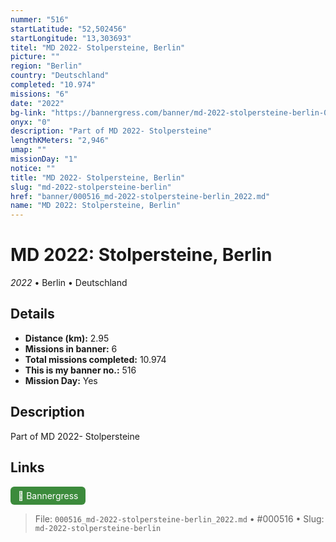 ```yaml
---
nummer: "516"
startLatitude: "52,502456"
startLongitude: "13,303693"
titel: "MD 2022- Stolpersteine, Berlin"
picture: ""
region: "Berlin"
country: "Deutschland"
completed: "10.974"
missions: "6"
date: "2022"
bg-link: "https://bannergress.com/banner/md-2022-stolpersteine-berlin-0d29"
onyx: "0"
description: "Part of MD 2022- Stolpersteine"
lengthKMeters: "2,946"
umap: ""
missionDay: "1"
notice: ""
title: "MD 2022- Stolpersteine, Berlin"
slug: "md-2022-stolpersteine-berlin"
href: "banner/000516_md-2022-stolpersteine-berlin_2022.md"
name: "MD 2022: Stolpersteine, Berlin"
---
```

# MD 2022: Stolpersteine, Berlin

*2022* • Berlin • Deutschland





## Details
- **Distance (km):** 2.95
- **Missions in banner:** 6
- **Total missions completed:** 10.974
- **This is my banner no.:** 516
- **Mission Day:** Yes


## Description
Part of MD 2022- Stolpersteine



## Links
<a href="https://bannergress.com/banner/md-2022-stolpersteine-berlin-0d29" target="_blank" style="display:inline-block;margin-right:8px;padding:6px 12px;background:#3c8b3c;color:#fff;text-decoration:none;border-radius:6px;">🔗 Bannergress</a>



> File: `000516_md-2022-stolpersteine-berlin_2022.md` • #000516 • Slug: `md-2022-stolpersteine-berlin`
